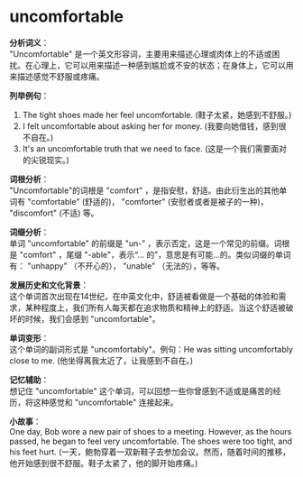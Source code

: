 # uncomfortable

**分析词义**：  
"Uncomfortable" 是一个英文形容词，主要用来描述心理或肉体上的不适或困扰。在心理上，它可以用来描述一种感到尴尬或不安的状态；在身体上，它可以用来描述感觉不舒服或疼痛。

  

**列举例句**：

  

1.  The tight shoes made her feel uncomfortable. (鞋子太紧，她感到不舒服。)
2.  I felt uncomfortable about asking her for money. (我要向她借钱，感到很不自在。)
3.  It's an uncomfortable truth that we need to face. (这是一个我们需要面对的尖锐现实。)

  

**词根分析**：  
"Uncomfortable"的词根是 "comfort" ，是指安慰，舒适。由此衍生出的其他单词有 "comfortable" (舒适的)， "comforter" (安慰者或者是被子的一种)， "discomfort" (不适) 等。

  

**词缀分析**：  
单词 "uncomfortable" 的前缀是 "un-" ，表示否定，这是一个常见的前缀。词根是 "comfort" ，尾缀 "-able"，表示“… 的”，意思是有可能...的。类似词缀的单词有： "unhappy" （不开心的）， "unable" （无法的），等等。

  

**发展历史和文化背景**：  
这个单词首次出现在14世纪，在中英文化中，舒适被看做是一个基础的体验和需求，某种程度上，我们所有人每天都在追求物质和精神上的舒适。当这个舒适被破坏的时候，我们会感到 "uncomfortable"。

  

**单词变形**：  
这个单词的副词形式是 "uncomfortably"。例句：He was sitting uncomfortably close to me. (他坐得离我太近了，让我感到不自在。)

  

**记忆辅助**：  
想记住 "uncomfortable" 这个单词，可以回想一些你曾感到不适或是痛苦的经历，将这种感觉和 "uncomfortable" 连接起来。

  

**小故事**：  
One day, Bob wore a new pair of shoes to a meeting. However, as the hours passed, he began to feel very uncomfortable. The shoes were too tight, and his feet hurt. (一天，鲍勃穿着一双新鞋子去参加会议。然而，随着时间的推移，他开始感到很不舒服。鞋子太紧了，他的脚开始疼痛。)
